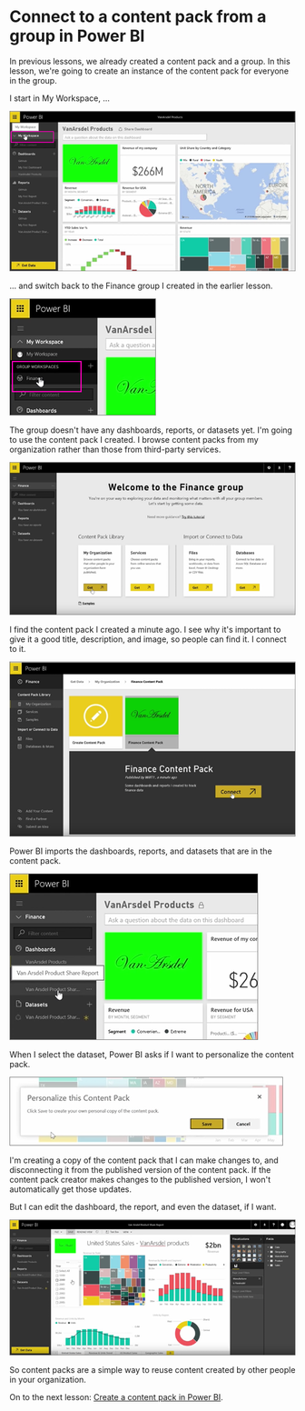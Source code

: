 <properties
   pageTitle="Use Content Packs"
   description="Quickly reuse dashboards, reports, and datasets across your organization"
   services="powerbi"
   documentationCenter=""
   authors="davidiseminger"
   manager="mblythe"
   backup=""
   editor=""
   tags=""
   qualityFocus="no"
   qualityDate=""
   featuredVideoId="fE9R6ydo8yk"
   featuredVideoThumb=""
   courseDuration="7m"/>

<tags
   ms.service="powerbi"
   ms.devlang="NA"
   ms.topic="get-started-article"
   ms.tgt_pltfrm="NA"
   ms.workload="powerbi"
   ms.date="12/01/2016"
   ms.author="davidi"/>

# Connect to a content pack from a group in Power BI

In previous lessons, we already created a content pack and a group. In this lesson, we're going to create an instance of the content pack for everyone in the group.

I start in My Workspace, ...

![Share and collaborate in Power BI](./media/powerbi-learning-6-3-use-content-packs/pbi_learn06_03myworkspace.png)

... and switch back to the Finance group I created in the earlier lesson.

![Share and collaborate in Power BI](./media/powerbi-learning-6-3-use-content-packs/pbi_learn06_03switch2group.png)

The group doesn't have any dashboards, reports, or datasets yet. I'm going to use the content pack I created. I browse content packs from my organization rather than those from third-party services.

![Share and collaborate in Power BI](./media/powerbi-learning-6-3-use-content-packs/pbi_learn06_03myorgcontpk.png)

I find the content pack I created a minute ago. I see why it's important to give it a good title, description, and image, so people can find it. I connect to it.

![Share and collaborate in Power BI](./media/powerbi-learning-6-3-use-content-packs/pbi_learn06_03contgallry.png)

Power BI imports the dashboards, reports, and datasets that are in the content pack.

![Share and collaborate in Power BI](./media/powerbi-learning-6-3-use-content-packs/pbi_learn06_03added2group.png)

When I select the dataset, Power BI asks if I want to personalize the content pack.

![Share and collaborate in Power BI](./media/powerbi-learning-6-3-use-content-packs/pbi_learn06_03personalize.png)

I'm creating a copy of the content pack that I can make changes to, and disconnecting it from the published version of the content pack. If the content pack creator makes changes to the published version, I won't automatically get those updates.

But I can edit the dashboard, the report, and even the dataset, if I want.

![Share and collaborate in Power BI](./media/powerbi-learning-6-3-use-content-packs/pbi_learn06_03editreport.png)

So content packs are a simple way to reuse content created by other people in your organization.

On to the next lesson: [Create a content pack in Power BI](powerbi-learning-6-4-update-content-pack.md).
